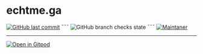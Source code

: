 # echtme.ga 

[![GitHub last commit](https://img.shields.io/github/last-commit/echtme-ga/dev.svg?style=flat)]() ¯¯¯ 
![GitHub branch checks state](https://img.shields.io/github/checks-status/echtme-ga/dev/master) ¯¯¯ 
[![Maintaner](https://img.shields.io/badge/maintainer-FlipTip-red)](http://github.com/fliptip)




---
[![Open in Gitpod](https://gitpod.io/button/open-in-gitpod.svg)](https://gitpod.io/#https://github.com/echtme-ga/dev)

